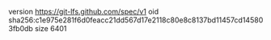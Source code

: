 version https://git-lfs.github.com/spec/v1
oid sha256:c1e975e281f6d0feacc21dd567d17e2118c80e8c8137bd11457cd145803fb0db
size 6401
